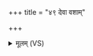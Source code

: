 +++
title = "४९ देवा वशाम्"

+++
<details><summary>मूलम् (VS)</summary>

दे॒वा व॒शां पर्य॑वद॒न्न नो॑ऽदा॒दिति॑ हीडि॒ताः।  
ए॒ताभि॑रृ॒ग्भिर्भे॒दं तस्मा॒द्वै स परा॑भवत् ॥
</details>